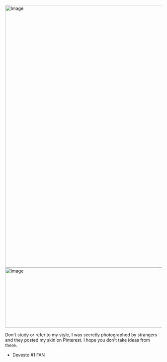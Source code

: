 
<img width="735" height="847" alt="Image" src="https://github.com/user-attachments/assets/83e187a5-2086-4901-a767-46f52b611a1c" />
<img width="735" height="194" alt="Image" src="https://github.com/user-attachments/assets/3545f848-c9ec-40ed-af56-ce04b1f35e94" />

Don't study or refer to my style, I was secretly photographed by strangers and they posted my skin on Pinterest. I hope you don't take ideas from there.
- Devesto #1 FAN
